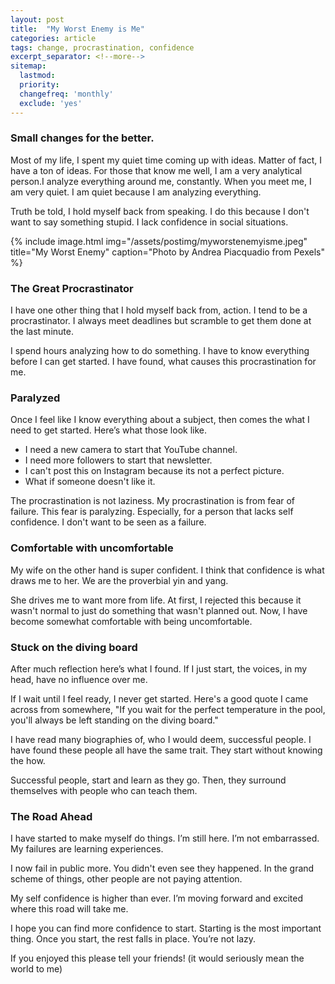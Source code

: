 ```yaml
---
layout: post
title:  "My Worst Enemy is Me"
categories: article
tags: change, procrastination, confidence
excerpt_separator: <!--more-->
sitemap:
  lastmod: 
  priority: 
  changefreq: 'monthly'
  exclude: 'yes'
---
```

### Small changes for the better.  
Most of my life, I spent my quiet time coming up with ideas. Matter of fact, I have a ton of ideas. For those that know me well, I am a very analytical person.I analyze everything around me, constantly. When you meet me, I am very quiet. I am quiet because I am analyzing everything.

Truth be told, I hold myself back from speaking. I do this because I don't want to say something stupid. I lack confidence in social situations.<!--more-->

{% include image.html
  img="/assets/postimg/myworstenemyisme.jpeg"
  title="My Worst Enemy"
  caption="Photo by Andrea Piacquadio from Pexels" %}

### The Great Procrastinator

I have one other thing that I hold myself back from, action. I tend to be a procrastinator. I always meet deadlines but scramble to get them done at the last minute.

I spend hours analyzing how to do something. I have to know everything before I can get started. I have found, what causes this procrastination for me.

### Paralyzed  

Once I feel like I know everything about a subject, then comes the what I need to get started. Here’s what those look like.

- I need a new camera to start that YouTube channel.
- I need more followers to start that newsletter.
- I can't post this on Instagram because its not a perfect picture.
- What if someone doesn't like it.

The procrastination is not laziness. My procrastination is from fear of failure. This fear is paralyzing. Especially, for a person that lacks self confidence. I don't want to be seen as a failure.  

  
### Comfortable with uncomfortable  

My wife on the other hand is super confident. I think that confidence is what draws me to her. We are the proverbial yin and yang.

She drives me to want more from life. At first, I rejected this because it wasn't normal to just do something that wasn't planned out. Now, I have become somewhat comfortable with being uncomfortable.  

### Stuck on the diving board  

After much reflection here’s what I found. If I just start, the voices, in my head, have no influence over me.

If I wait until I feel ready, I never get started.  Here's a good quote I came across from somewhere, "If you wait for the perfect temperature in the pool, you'll always be left standing on the diving board."

I have read many biographies of, who I would deem, successful people. I have found these people all have the same trait. They start without knowing the how.

Successful people, start and learn as they go. Then, they surround themselves with people who can teach them.  

### The Road Ahead  

I have started to make myself do things. I’m still here. I’m not embarrassed. My failures are learning experiences.

I now fail in public more. You didn't even see they happened. In the grand scheme of things, other people are not paying attention.

My self confidence is higher than ever. I’m moving forward and excited where this road will take me.

I hope you can find more confidence to start. Starting is the most important thing. Once you start, the rest falls in place. You’re not lazy.

If you enjoyed this please tell your friends! (it would seriously mean the world to me)
